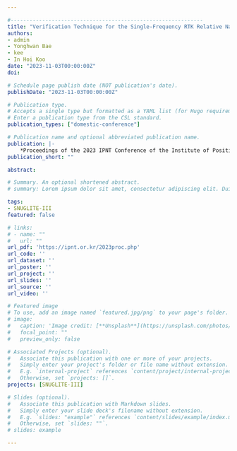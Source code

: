 ```yaml
---

#-------------------------------------------------------------
title: "Verification Technique for the Single-Frequency RTK Relative Navigation Algorithm of SNUGLITE-III CubeSat Performing Autonomous Formation Flying"
authors:
- admin
- Yonghwan Bae
- kee
- In Hoi Koo
date: "2023-11-03T00:00:00Z"
doi:

# Schedule page publish date (NOT publication's date).
publishDate: "2023-11-03T00:00:00Z"

# Publication type.
# Accepts a single type but formatted as a YAML list (for Hugo requirements).
# Enter a publication type from the CSL standard.
publication_types: ["domestic-conference"]

# Publication name and optional abbreviated publication name.
publication: |-
    *Proceedings of the 2023 IPNT Conference of the Institute of Positioning, Navigation, and Timing (IPNT)*, Jeju, Korea, Nov 2023
publication_short: ""

abstract:

# Summary. An optional shortened abstract.
# summary: Lorem ipsum dolor sit amet, consectetur adipiscing elit. Duis posuere tellus ac convallis placerat. Proin tincidunt magna sed ex sollicitudin condimentum.

tags:
- SNUGLITE-III
featured: false

# links:
# - name: ""
#   url: ""
url_pdf: 'https://ipnt.or.kr/2023proc.php'
url_code: ''
url_dataset: ''
url_poster: ''
url_project: ''
url_slides: ''
url_source: ''
url_video: ''

# Featured image
# To use, add an image named `featured.jpg/png` to your page's folder. 
# image:
#   caption: 'Image credit: [**Unsplash**](https://unsplash.com/photos/jdD8gXaTZsc)'
#   focal_point: ""
#   preview_only: false

# Associated Projects (optional).
#   Associate this publication with one or more of your projects.
#   Simply enter your project's folder or file name without extension.
#   E.g. `internal-project` references `content/project/internal-project/index.md`.
#   Otherwise, set `projects: []`.
projects: [SNUGLITE-III]

# Slides (optional).
#   Associate this publication with Markdown slides.
#   Simply enter your slide deck's filename without extension.
#   E.g. `slides: "example"` references `content/slides/example/index.md`.
#   Otherwise, set `slides: ""`.
# slides: example

---
```


<!-- {{% callout note %}}
Click the *Cite* button above to demo the feature to enable visitors to import publication metadata into their reference management software.
{{% /callout %}}

{{% callout note %}}
Create your slides in Markdown - click the *Slides* button to check out the example.
{{% /callout %}}

Add the publication's **full text** or **supplementary notes** here. You can use rich formatting such as including [code, math, and images](https://docs.hugoblox.com/content/writing-markdown-latex/). -->
